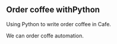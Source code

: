 ## Order coffee withPython

Using Python to write order coffee in Cafe.

We can order coffe automation.
